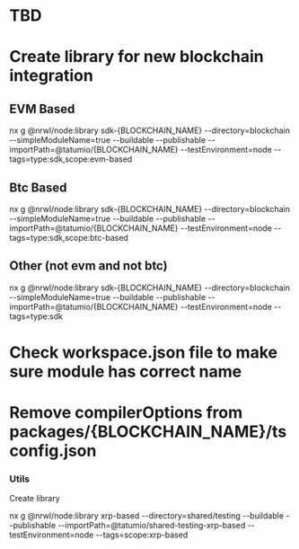 # TBD

# Create library for new blockchain integration

## EVM Based

nx g @nrwl/node:library sdk-{BLOCKCHAIN_NAME} --directory=blockchain --simpleModuleName=true --buildable --publishable --importPath=@tatumio/{BLOCKCHAIN_NAME} --testEnvironment=node --tags=type:sdk,scope:evm-based

## Btc Based

nx g @nrwl/node:library sdk-{BLOCKCHAIN_NAME} --directory=blockchain --simpleModuleName=true --buildable --publishable --importPath=@tatumio/{BLOCKCHAIN_NAME} --testEnvironment=node --tags=type:sdk,scope:btc-based

## Other (not evm and not btc)

nx g @nrwl/node:library sdk-{BLOCKCHAIN_NAME} --directory=blockchain --simpleModuleName=true --buildable --publishable --importPath=@tatumio/{BLOCKCHAIN_NAME} --testEnvironment=node --tags=type:sdk

# Check workspace.json file to make sure module has correct name

# Remove compilerOptions from packages/{BLOCKCHAIN_NAME}/tsconfig.json

### Utils

Create library

nx g @nrwl/node:library xrp-based --directory=shared/testing --buildable --publishable --importPath=@tatumio/shared-testing-xrp-based --testEnvironment=node --tags=scope:xrp-based
